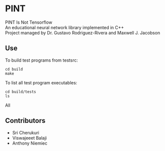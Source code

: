 # PINT
PINT Is Not Tensorflow\
An educational neural network library implemented in C++\
Project managed by Dr. Gustavo Rodriguez-Rivera and Maxwell J. Jacobson

## Use
To build test programs from testsrc:
```
cd build
make
```
To list all test program executables:
```
cd build/tests
ls
```

All

## Contributors
- Sri Cherukuri
- Viswajeeet Balaji
- Anthony Niemiec

